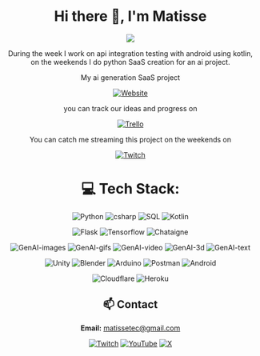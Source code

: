 <div align="center">
<h1>Hi there 👋, I'm Matisse</h1>

![](https://img.shields.io/badge/Software%20Engineer-California-blue)

During the week I work on api integration testing with android using kotlin, on the weekends I do python SaaS creation for an ai project.

My ai generation SaaS project

[![Website](https://img.shields.io/badge/Website-matissetec.dev-blue?style=for-the-badge&color=darkgreen&logo=vercel&logoColor=green)](https://matissetec.dev/)

you can track our ideas and progress on

[![Trello](https://img.shields.io/badge/Trello-%23026AA7.svg?style=for-the-badge&logo=Trello&logoColor=white)](https://trello.matissetec.dev/)

You can catch me streaming this project on the weekends on 

[![Twitch](https://img.shields.io/twitch/status/matissetec?style=for-the-badge&labelColor=6441a5&logo=Twitch&logoColor=white)](https://www.twitch.tv/matissetec)


# 💻 Tech Stack:
![Python](https://img.shields.io/badge/python-009117?logo=python&logoColor=ffdd54)
![csharp](https://img.shields.io/badge/c%23-009117?logo=sharp)
![SQL](https://img.shields.io/badge/sql-009117?logo=SQLite&logoColor=2446ff)
![Kotlin](https://img.shields.io/badge/kotlin-009117?logo=kotlin)

![Flask](https://img.shields.io/badge/flask-01A773?logo=flask&logoColor=white)
![Tensorflow](https://img.shields.io/badge/TensorFlow-01A773?logo=TensorFlow)
![Chataigne](https://img.shields.io/badge/Chataigne-01A773)

![GenAI-images](https://img.shields.io/badge/gen%20ai-images-green?logo=anthropic)
![GenAI-gifs](https://img.shields.io/badge/gen%20ai-gifs-blue?logo=anthropic)
![GenAI-video](https://img.shields.io/badge/gen%20ai-video-yellow?logo=anthropic)
![GenAI-3d](https://img.shields.io/badge/gen%20ai-3d-teal?logo=anthropic)
![GenAI-text](https://img.shields.io/badge/gen%20ai-text-orange?logo=anthropic)

![Unity](https://img.shields.io/badge/Unity-215E00?logo=unity&logoColor=blue)
![Blender](https://img.shields.io/badge/Blender-215E00?logo=Blender&logoColor=orange)
![Arduino](https://img.shields.io/badge/Arduino-215E00?logo=Arduino&logoColor=00E5CA)
![Postman](https://img.shields.io/badge/Postman-215E00?logo=postman&logoColor=FF6C37)
![Android](https://img.shields.io/badge/Android-215E00?logo=android&logoColor=3DDC84)

![Cloudflare](https://img.shields.io/badge/Cloudflare-F38020?logo=Cloudflare&logoColor=white) ![Heroku](https://img.shields.io/badge/Heroku-6441a5?logo=Heroku&logoColor=white)


## 📫 Contact
**Email:** matissetec@gmail.com

[![Twitch](https://img.shields.io/badge/Twitch-%239146FF.svg?style=for-the-badge&logo=Twitch&logoColor=white)](https://www.twitch.tv/matissetec)
[![YouTube](https://img.shields.io/badge/YouTube-%23FF0000.svg?style=for-the-badge&logo=YouTube&logoColor=white)](https://www.youtube.com/@matissetec)
[![X](https://img.shields.io/badge/Twitter-%23000000.svg?style=for-the-badge&logo=X&logoColor=white)](https://twitter.com/matissetec)

<!--<details>
<summary>Click for GitHub Stats</summary>

# 📊 GitHub Stats:
![](https://badges.pufler.dev/visits/matissesprojects/matissesprojects?logo=GitHub&label=visits&color=success&logoColor=white&style=flat-square)

![](https://github-readme-stats.vercel.app/api/top-langs/?username=matissesProjects&theme=dark&hide_border=true&include_all_commits=true&count_private=true&layout=compact)

This is very funny to me as I mostly program in python and kotlin, but a lot of that code is private

# 🔝 Top Contributed Repo 
![](https://github-contributor-stats.vercel.app/api?username=matissesprojects&limit=3&theme=dark&combine_all_yearly_contributions=true&count_private=true&layout=compact)

</details> -->
</div>
